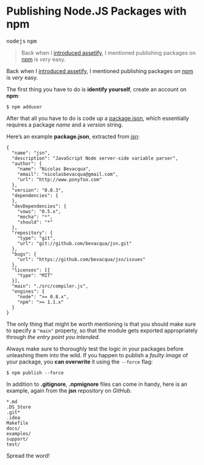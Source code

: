 <h1>Publishing Node.JS Packages with npm</h1>

<p><kbd>nodejs</kbd> <kbd>npm</kbd></p>

<blockquote><p>Back when I <a href="https://ponyfoo.com/2013/01/18/asset-management-in-node">introduced assetify</a>, I mentioned publishing packages on <a href="https://npmjs.org/" target="_blank">npm</a> is <em>very</em> easy.</p></blockquote>

<div><p>Back when I <a href="https://ponyfoo.com/2013/01/18/asset-management-in-node">introduced assetify</a>, I mentioned publishing packages on <a href="https://npmjs.org/" target="_blank">npm</a> is <em>very</em> easy.</p></div>

<div></div>

<div></div>

<div><p>The first thing you have to do is <strong>identify yourself</strong>, create an account on <strong>npm</strong>:</p> <pre class="md-code-block"><code class="md-code md-lang-bash">$ npm adduser
</code></pre> <p>After that all you have to do is code up a <a href="https://npmjs.org/doc/developers.html" target="_blank" aria-label="package.json specs">package.json</a>, which essentially requires a package <em>name</em> and a <em>version</em> string.</p> <p>Here&#x2019;s an example <strong>package.json</strong>, extracted from <a href="https://github.com/bevacqua/jsn" target="_blank" aria-label="JSN on GitHub">jsn</a>:</p> <pre class="md-code-block"><code class="md-code md-lang-json">{
  &quot;<span class="md-code-attribute">name</span>&quot;: <span class="md-code-value"><span class="md-code-string">&quot;jsn&quot;</span></span>,
  &quot;<span class="md-code-attribute">description</span>&quot;: <span class="md-code-value"><span class="md-code-string">&quot;JavaScript Node server-side variable parser&quot;</span></span>,
  &quot;<span class="md-code-attribute">author</span>&quot;: <span class="md-code-value">{
    &quot;<span class="md-code-attribute">name</span>&quot;: <span class="md-code-value"><span class="md-code-string">&quot;Nicolas Bevacqua&quot;</span></span>,
    &quot;<span class="md-code-attribute">email</span>&quot;: <span class="md-code-value"><span class="md-code-string">&quot;nicolasbevacqua@gmail.com&quot;</span></span>,
    &quot;<span class="md-code-attribute">url</span>&quot;: <span class="md-code-value"><span class="md-code-string">&quot;http://www.ponyfoo.com&quot;</span>
  </span>}</span>,
  &quot;<span class="md-code-attribute">version</span>&quot;: <span class="md-code-value"><span class="md-code-string">&quot;0.0.3&quot;</span></span>,
  &quot;<span class="md-code-attribute">dependencies</span>&quot;: <span class="md-code-value">{
  }</span>,
  &quot;<span class="md-code-attribute">devDependencies</span>&quot;: <span class="md-code-value">{
    &quot;<span class="md-code-attribute">vows</span>&quot;: <span class="md-code-value"><span class="md-code-string">&quot;0.5.x&quot;</span></span>,
    &quot;<span class="md-code-attribute">mocha</span>&quot;: <span class="md-code-value"><span class="md-code-string">&quot;*&quot;</span></span>,
    &quot;<span class="md-code-attribute">should</span>&quot;: <span class="md-code-value"><span class="md-code-string">&quot;*&quot;</span>
  </span>}</span>,
  &quot;<span class="md-code-attribute">repository</span>&quot;: <span class="md-code-value">{
    &quot;<span class="md-code-attribute">type</span>&quot;: <span class="md-code-value"><span class="md-code-string">&quot;git&quot;</span></span>,
    &quot;<span class="md-code-attribute">url</span>&quot;: <span class="md-code-value"><span class="md-code-string">&quot;git://github.com/bevacqua/jsn.git&quot;</span>
  </span>}</span>,
  &quot;<span class="md-code-attribute">bugs</span>&quot;: <span class="md-code-value">{
    &quot;<span class="md-code-attribute">url</span>&quot;: <span class="md-code-value"><span class="md-code-string">&quot;https://github.com/bevacqua/jsn/issues&quot;</span>
  </span>}</span>,
  &quot;<span class="md-code-attribute">licenses</span>&quot;: <span class="md-code-value">[{
    &quot;<span class="md-code-attribute">type</span>&quot;: <span class="md-code-value"><span class="md-code-string">&quot;MIT&quot;</span>
  </span>}]</span>,
  &quot;<span class="md-code-attribute">main</span>&quot;: <span class="md-code-value"><span class="md-code-string">&quot;./src/compiler.js&quot;</span></span>,
  &quot;<span class="md-code-attribute">engines</span>&quot;: <span class="md-code-value">{
    &quot;<span class="md-code-attribute">node</span>&quot;: <span class="md-code-value"><span class="md-code-string">&quot;&gt;= 0.8.x&quot;</span></span>,
    &quot;<span class="md-code-attribute">npm</span>&quot;: <span class="md-code-value"><span class="md-code-string">&quot;&gt;= 1.1.x&quot;</span>
  </span>}
</span>}
</code></pre> <p>The only thing that might be worth mentioning is that you should make sure to specify a <code class="md-code md-code-inline">&quot;main&quot;</code> property, so that the module gets exported appropriately through <em>the entry point you intended</em>.</p> <p>Always make sure to thoroughly test the logic in your packages before unleashing them into the wild. If you happen to publish a <em>faulty image</em> of your package, you <strong>can overwrite</strong> it using the <code class="md-code md-code-inline">--force</code> flag:</p> <pre class="md-code-block"><code class="md-code md-lang-bash">$ npm publish --force
</code></pre> <p>In addition to <strong>.gitignore</strong>, <strong>.npmignore</strong> files can come in handy, here is an example, again from the <strong>jsn</strong> repository on <em>GitHub</em>.</p> <pre class="md-code-block"><code class="md-code">*.md
.DS_Store
.git*
.idea
Makefile
docs/
examples/
support/
test/
</code></pre> <p>Spread the word!</p></div>
